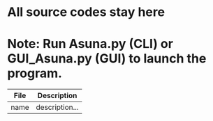 # All source codes stay here
# Note: Run Asuna.py (CLI) or GUI_Asuna.py (GUI) to launch the program.

| File | Description |
| -----|----------- |
| name | description...|
